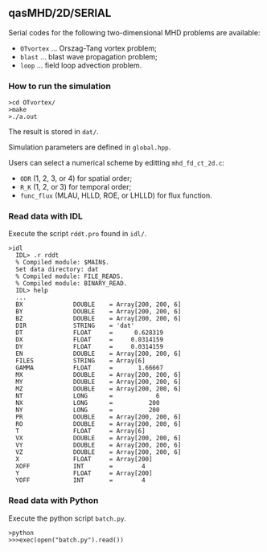 ## qasMHD/2D/SERIAL
Serial codes for the following two-dimensional MHD problems are available:
- `OTvortex` ... Orszag-Tang vortex problem;
- `blast` ... blast wave propagation problem;
- `loop` ... field loop advection problem.

### How to run the simulation
```
>cd OTvortex/
>make
>./a.out
```

The result is stored in `dat/`.

Simulation parameters are defined in `global.hpp`.

Users can select a numerical scheme by editting `mhd_fd_ct_2d.c`:
- `ODR` (1, 2, 3, or 4) for spatial order;
- `R_K` (1, 2, or 3) for temporal order;
- `func_flux` (MLAU, HLLD, ROE, or LHLLD) for flux function.

### Read data with IDL
Execute the script `rddt.pro` found in `idl/`.

```
>idl
  IDL> .r rddt
  % Compiled module: $MAIN$.
  Set data directory: dat
  % Compiled module: FILE_READS.
  % Compiled module: BINARY_READ.
  IDL> help
  ...
  BX              DOUBLE    = Array[200, 200, 6]
  BY              DOUBLE    = Array[200, 200, 6]
  BZ              DOUBLE    = Array[200, 200, 6]
  DIR             STRING    = 'dat'
  DT              FLOAT     =      0.628319
  DX              FLOAT     =     0.0314159
  DY              FLOAT     =     0.0314159
  EN              DOUBLE    = Array[200, 200, 6]
  FILES           STRING    = Array[6]
  GAMMA           FLOAT     =       1.66667
  MX              DOUBLE    = Array[200, 200, 6]
  MY              DOUBLE    = Array[200, 200, 6]
  MZ              DOUBLE    = Array[200, 200, 6]
  NT              LONG      =            6
  NX              LONG      =          200
  NY              LONG      =          200
  PR              DOUBLE    = Array[200, 200, 6]
  RO              DOUBLE    = Array[200, 200, 6]
  T               FLOAT     = Array[6]
  VX              DOUBLE    = Array[200, 200, 6]
  VY              DOUBLE    = Array[200, 200, 6]
  VZ              DOUBLE    = Array[200, 200, 6]
  X               FLOAT     = Array[200]
  XOFF            INT       =        4
  Y               FLOAT     = Array[200]
  YOFF            INT       =        4
```

### Read data with Python
Execute the python script `batch.py`.

```
>python
>>>exec(open("batch.py").read())
```
